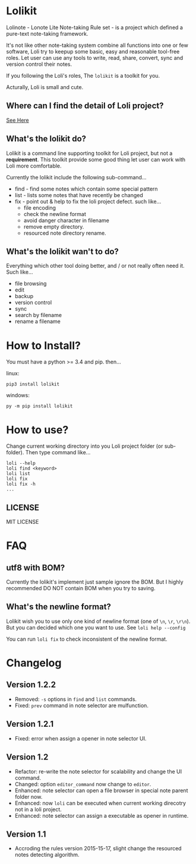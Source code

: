 # Lolikit

Lolinote - Lonote Lite Note-taking Rule set - is a project which defined a pure-text note-taking framework.

It's not like other note-taking system combine all functions into one or few software, Loli try to keepup some basic, easy and reasonable tool-free roles. Let user can use any tools to write, read, share, convert, sync and version control their notes.

If you following the Loli's roles, The `lolikit` is a toolkit for you.

Acturally, Loli is small and cute.



## Where can I find the detail of Loli project?

[See Here](https://bitbucket.org/civalin/lolinote/wiki)



## What's the lolikit do?

Lolikit is a command line supporting toolkit for Loli project, but not a **requirement**. This toolkit provide some good thing let user can work with Loli more comfortable.

Currently the lolikit include the following sub-command...

* find - find some notes which contain some special pattern
* list - lists some notes that have recently be changed
* fix  - point out & help to fix the loli project defect. such like...
    * file encoding
    * check the newline format
    * avoid danger character in filename
    * remove empty directory.
    * resourced note directory rename.



## What's the lolikit wan't to do?

Everything which other tool doing better, and / or not really often need it. Such like...

* file browsing
* edit
* backup
* version control
* sync
* search by filename
* rename a filename



# How to Install?

You must have a python >= 3.4 and pip. then...

linux:

    pip3 install lolikit

windows:

    py -m pip install lolikit



# How to use?

Change current working directory into you Loli project folder (or sub-folder). Then type command like... 

    loli --help
    loli find <keyword>
    loli list
    loli fix
    loli fix -h
    ...



## LICENSE

MIT LICENSE



# FAQ

## utf8 with BOM?

Currently the lolikit's implement just sample ignore the BOM. But I highly recommended DO NOT contain BOM when you try to saving.



## What's the newline format?

Lolikit wish you to use only one kind of newline format (one of `\n`, `\r`, `\r\n`). But you can decided which one you want to use. See `loli help --config`

You can run `loli fix` to check inconsistent of the newline format.



# Changelog

## Version 1.2.2

  - Removed: `-s` options in `find` and `list` commands.
  - Fixed: `prev` command in note selector are mulfunction.

## Version 1.2.1

  - Fixed: error when assign a opener in note selector UI.

## Version 1.2

  - Refactor: re-write the note selector for scalability and change the UI command.
  - Changed: option `editor_command` now change to `editor`.
  - Enhanced: note selector can open a file browser in special note parent folder now.
  - Enhanced: now `loli` can be executed when current working direcotry not in a loli project.
  - Enhanced: note selector can assign a executable as opener in runtime.

## Version 1.1

  - Accroding the rules version 2015-15-17, slight change the resourced notes detecting algorithm.
